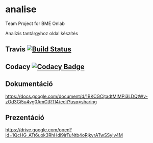 # analise
Team Project for BME Onlab

Analízis tantárgyhoz oldal készítés
## Travis [![Build Status](https://travis-ci.com/martinhuszti/analise.svg?branch=master)](https://travis-ci.com/martinhuszti/analise)

## Codacy [![Codacy Badge](https://api.codacy.com/project/badge/Grade/aa0d94c8363a47018107ccbf3e873f29)](https://www.codacy.com/app/martinhuszti/analise?utm_source=github.com&amp;utm_medium=referral&amp;utm_content=martinhuszti/analise&amp;utm_campaign=Badge_Grade)

## Dokumentáció
<https://docs.google.com/document/d/1BKCGCjtadtMlMPi3LDQtWv-zOd3Gi5u4vg0AmCtRTl4/edit?usp=sharing>

## Prezentáció
<https://drive.google.com/open?id=1QcHG_ATt6uok3RhHdi9irTuNtb4oRjkvrATwSSylv4M>
